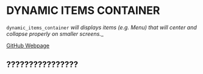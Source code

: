 # DYNAMIC ITEMS CONTAINER

`dynamic_items_container` _will displays items (e.g. Menu) that will
center and collapse properly on smaller screens.__

[GitHub Webpage](https://jeffdecola.github.io/my-php-containers/)

## ????????????????



